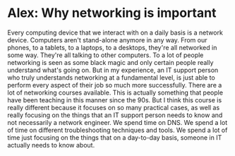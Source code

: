 # Alex: Why networking is important


Every computing device that we interact with on a daily basis is a network device. Computers aren't stand-alone anymore in any way. From our phones, to a tablets, to a laptops, to a desktops, they're all networked in some way. They're all talking to other computers. To a lot of people networking is seen as some black magic and only certain people really understand what's going on. But in my experience, an IT support person who truly understands networking at a fundamental level, is just able to perform every aspect of their job so much more successfully. There are a lot of networking courses available. This is actually something that people have been teaching in this manner since the 90s. But I think this course is really different because it focuses on so many practical cases, as well as really focusing on the things that an IT support person needs to know and not necessarily a network engineer. We spend time on DNS. We spend a lot of time on different troubleshooting techniques and tools. We spend a lot of time just focusing on the things that on a day-to-day basis, someone in IT actually needs to know about.